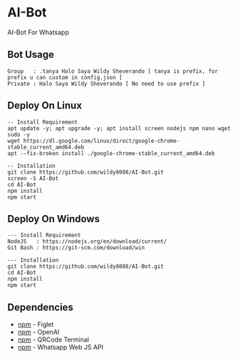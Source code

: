 # AI-Bot
AI-Bot For Whatsapp

## Bot Usage
```
Group   : .tanya Halo Saya Wildy Sheverando [ tanya is prefix, for prefix u can custom in config.json ]
Private : Halo Saya Wildy Sheverando [ No need to use prefix ]
```

## Deploy On Linux
```
-- Install Requirement
apt update -y; apt upgrade -y; apt install screen nodejs npm nano wget sudo -y
wget https://dl.google.com/linux/direct/google-chrome-stable_current_amd64.deb
apt --fix-broken install ./google-chrome-stable_current_amd64.deb

-- Installation
git clone https://github.com/wildy8088/AI-Bot.git
screen -S AI-Bot
cd AI-Bot
npm install
npm start
```

## Deploy On Windows
```
--- Install Requirement
NodeJS   : https://nodejs.org/en/download/current/
Git Bash : https://git-scm.com/download/win

--- Installation
git clone https://github.com/wildy8088/AI-Bot.git
cd AI-Bot
npm install
npm start
```

## Dependencies
- [npm](https://www.npmjs.com/package/figlet) - Figlet
- [npm](https://www.npmjs.com/package/openai) - OpenAI
- [npm](https://www.npmjs.com/package/qrcode-terminal) - QRCode Terminal
- [npm](https://www.npmjs.com/package/whatsapp-web.js) - Whatsapp Web JS API
